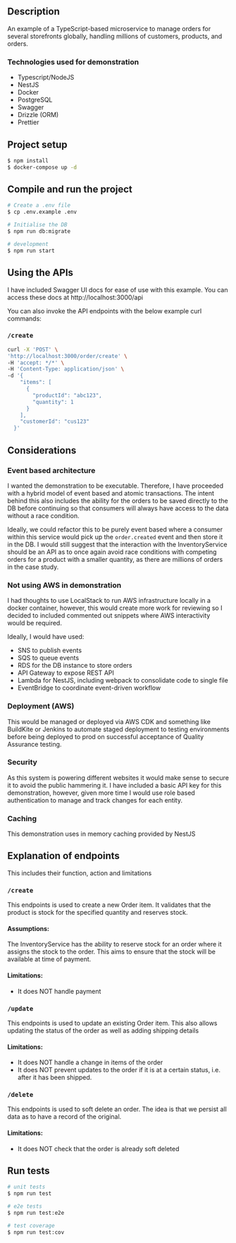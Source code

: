 ## Description

An example of a TypeScript-based microservice to manage orders for several storefronts globally, handling millions of
customers,
products, and orders.

### Technologies used for demonstration

- Typescript/NodeJS
- NestJS
- Docker
- PostgreSQL
- Swagger
- Drizzle (ORM)
- Prettier

## Project setup

```bash
$ npm install
$ docker-compose up -d
```

## Compile and run the project

```bash
# Create a .env file
$ cp .env.example .env

# Initialise the DB
$ npm run db:migrate

# development
$ npm run start
```

## Using the APIs

I have included Swagger UI docs for ease of use with this example. You can access these docs
at http://localhost:3000/api

You can also invoke the API endpoints with the below example curl commands:

### `/create`

```bash
curl -X 'POST' \
'http://localhost:3000/order/create' \
-H 'accept: */*' \
-H 'Content-Type: application/json' \
-d '{ 
    "items": [
      {
        "productId": "abc123",
        "quantity": 1
      }
    ],
    "customerId": "cus123"
  }'

```

## Considerations

### Event based architecture

I wanted the demonstration to be executable. Therefore, I have proceeded with a hybrid model of event based and atomic
transactions. The intent behind this also includes the ability for the orders to be saved directly to the DB before
continuing so that consumers will always have access to the data without a race condition.

Ideally, we could refactor this to be purely event based where a consumer within this service would pick up
the `order.created` event and then store it in the DB. I would still suggest that the interaction with the
InventoryService should be an API as to once again avoid race conditions with competing orders for a product with a
smaller quantity, as there are millions of orders in the case study.

### Not using AWS in demonstration

I had thoughts to use LocalStack to run AWS infrastructure locally in a docker container, however, this would create
more work for reviewing so I decided to included commented out snippets where AWS interactivity would be required.

Ideally, I would have used:

- SNS to publish events
- SQS to queue events
- RDS for the DB instance to store orders
- API Gateway to expose REST API
- Lambda for NestJS, including webpack to consolidate code to single file
- EventBridge to coordinate event-driven workflow

### Deployment (AWS)

This would be managed or deployed via AWS CDK and something like BuildKite or Jenkins to automate staged deployment to
testing environments before being deployed to prod on successful acceptance of Quality Assurance testing.

### Security

As this system is powering different websites it would make sense to secure it to avoid the public hammering it. I have
included a basic API key for this demonstration, however, given more time I would use role based authentication to
manage and track changes for each entity.

### Caching

This demonstration uses in memory caching provided by NestJS

## Explanation of endpoints

This includes their function, action and limitations

### `/create`

This endpoints is used to create a new Order item. It validates that the product is stock for the specified quantity and
reserves stock.

#### Assumptions:

The InventoryService has the ability to reserve stock for an order where it assigns the stock to the order. This aims to
ensure that the stock will be available at time of payment.

#### Limitations:

- It does NOT handle payment

### `/update`

This endpoints is used to update an existing Order item. This also allows updating the status of the order as well as
adding shipping details

#### Limitations:

- It does NOT handle a change in items of the order
- It does NOT prevent updates to the order if it is at a certain status, i.e. after it has been shipped.

### `/delete`

This endpoints is used to soft delete an order. The idea is that we persist all data as to have a record of the
original.

#### Limitations:

- It does NOT check that the order is already soft deleted

## Run tests

```bash
# unit tests
$ npm run test

# e2e tests
$ npm run test:e2e

# test coverage
$ npm run test:cov
```

